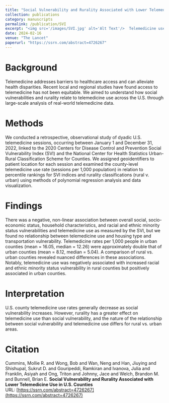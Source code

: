 ```yaml
---
title: "Social Vulnerability and Rurality Associated with Lower Telemedicine Use in U.S. Counties"
collection: publications
category: manuscripts
permalink: /publication/SVI
excerpt: "<img src='/images/SVI.jpg' alt='Alt Text'/>  Telemedicine use in the U.S. is influenced more by rurality than social vulnerability, with differing patterns of use across rural and urban counties. [Read more](/publication/SVI)"
date: 2024-02-16
venue: "The Lancet"
paperurl: "https://ssrn.com/abstract=4726267"
---
```


Background
======
Telemedicine addresses barriers to healthcare access and can alleviate health disparities. Recent local and regional studies have found access to telemedicine has not been equitable. We aimed to understand how social vulnerabilities and rurality relate to telemedicine use across the U.S. through large-scale analysis of real-world telemedicine data.

Methods
======
We conducted a retrospective, observational study of dyadic U.S. telemedicine sessions, occurring between January 1 and December 31, 2022, linked to the 2020 Centers for Disease Control and Prevention Social Vulnerability Index (SVI) and the National Center for Health Statistics Urban-Rural Classification Scheme for Counties. We assigned geoidentifiers to patient location for each session and examined the county-level telemedicine use rate (sessions per 1,000 population) in relation to percentile rankings for SVI indices and rurality classifications (rural v. urban) using methods of polynomial regression analysis and data visualization.

Findings
======
There was a negative, non-linear association between overall social, socio-economic status, household characteristics, and racial and ethnic minority status vulnerabilities and telemedicine use as measured by the SVI, but we found no relationship between telemedicine use and housing type and transportation vulnerability. Telemedicine rates per 1,000 people in urban counties (mean = 16.05, median = 12.26) were approximately double that of urban counties (mean = 8.12, median = 5.04). A comparison of rural vs. urban counties revealed nuanced differences in these associations. Notably, telemedicine use was negatively associated with increased racial and ethnic minority status vulnerability in rural counties but positively associated in urban counties. 

Interpretation
======
 U.S. county telemedicine use rates generally decrease as social vulnerability increases. However, rurality has a greater effect on telemedicine use than social vulnerability, and the nature of the relationship between social vulnerability and telemedicine use differs for rural vs. urban areas.

Citation
======
Cummins, Mollie R. and Wong, Bob and Wan, Neng and Han, Jiuying and Shishupal, Sukrut D. and Gouripeddi, Ramkiran and Ivanova, Julia and Franklin, Asiyah and Ong, Triton and Johnny, Jace and Welch, Brandon M. and Bunnell, Brian E.
**Social Vulnerability and Rurality Associated with Lower Telemedicine Use in U.S. Counties**  
URL: [https://ssrn.com/abstract=4726267](https://ssrn.com/abstract=4726267)  
